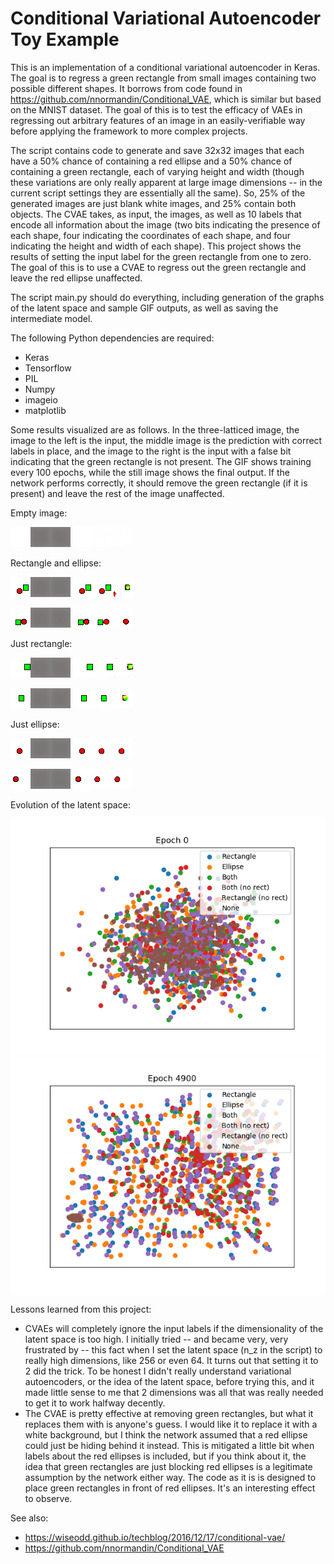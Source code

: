 Conditional Variational Autoencoder Toy Example
============

This is an implementation of a conditional variational autoencoder in Keras. The goal is to regress a green rectangle from small images containing two possible different shapes. It borrows from code found in https://github.com/nnormandin/Conditional_VAE, which is similar but based on the MNIST dataset. The goal of this is to test the efficacy of VAEs in regressing out arbitrary features of an image in an easily-verifiable way before applying the framework to more complex projects.

The script contains code to generate and save 32x32 images that each have a 50% chance of containing a red ellipse and a 50% chance of containing a green rectangle, each of varying height and width (though these variations are only really apparent at large image dimensions -- in the current script settings they are essentially all the same). So, 25% of the generated images are just blank white images, and 25% contain both objects. The CVAE takes, as input, the images, as well as 10 labels that encode all information about the image (two bits indicating the presence of each shape, four indicating the coordinates of each shape, and four indicating the height and width of each shape). This project shows the results of setting the input label for the green rectangle from one to zero. The goal of this is to use a CVAE to regress out the green rectangle and leave the red ellipse unaffected.

The script main.py should do everything, including generation of the graphs of the latent space and sample GIF outputs, as well as saving the intermediate model.

The following Python dependencies are required:

  * Keras
  * Tensorflow
  * PIL
  * Numpy
  * imageio
  * matplotlib

Some results visualized are as follows. In the three-latticed image, the image to the left is the input, the middle image is the prediction with correct labels in place, and the image to the right is the input with a false bit indicating that the green rectangle is not present. The GIF shows training every 100 epochs, while the still image shows the final output. If the network performs correctly, it should remove the green rectangle (if it is present) and leave the rest of the image unaffected.

Empty image:

<kbd>![til](./gifs/im_0000.gif)</kbd>
<kbd>![alt text](./image_predictions/im_0000.png)</kbd>

Rectangle and ellipse:

<kbd>![til](./gifs/im_0001.gif)</kbd> 
<kbd>![alt text](./image_predictions/im_0001.png)</kbd> 

<kbd>![til](./gifs/im_0002.gif)</kbd> 
<kbd>![alt text](./image_predictions/im_0002.png)</kbd> 

Just rectangle:

<kbd>![til](./gifs/im_0004.gif)</kbd> 
<kbd>![alt text](./image_predictions/im_0004.png)</kbd> 

<kbd>![til](./gifs/im_0012.gif)</kbd> 
<kbd>![alt text](./image_predictions/im_0012.png)</kbd> 

Just ellipse:

<kbd>![til](./gifs/im_0003.gif)</kbd> 
<kbd>![alt text](./image_predictions/im_0003.png)</kbd> 

<kbd>![til](./gifs/im_0009.gif)</kbd> 
<kbd>![alt text](./image_predictions/im_0009.png)</kbd> 


Evolution of the latent space:

<kbd>![til](./gifs/latent_space_plot.gif)</kbd> 
<kbd>![alt text](./latent_space_plot.png)</kbd> 


Lessons learned from this project:

  * CVAEs will completely ignore the input labels if the dimensionality of the latent space is too high. I initially tried -- and became very, very frustrated by -- this fact when I set the latent space (n_z in the script) to really high dimensions, like 256 or even 64. It turns out that setting it to 2 did the trick. To be honest I didn't really understand variational autoencoders, or the idea of the latent space, before trying this, and it made little sense to me that 2 dimensions was all that was really needed to get it to work halfway decently.
  * The CVAE is pretty effective at removing green rectangles, but what it replaces them with is anyone's guess. I would like it to replace it with a white background, but I think the network assumed that a red ellipse could just be hiding behind it instead. This is mitigated a little bit when labels about the red ellipses is included, but if you think about it, the idea that green rectangles are just blocking red ellipses is a legitimate assumption by the network either way. The code as it is is designed to place green rectangles in front of red ellipses. It's an interesting effect to observe.

See also:
  * https://wiseodd.github.io/techblog/2016/12/17/conditional-vae/
  * https://github.com/nnormandin/Conditional_VAE
